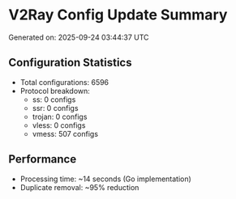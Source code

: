 # V2Ray Config Update Summary
Generated on: 2025-09-24 03:44:37 UTC

## Configuration Statistics
- Total configurations: 6596
- Protocol breakdown:
  - ss: 0 configs
  - ssr: 0 configs
  - trojan: 0 configs
  - vless: 0 configs
  - vmess: 507 configs

## Performance
- Processing time: ~14 seconds (Go implementation)
- Duplicate removal: ~95% reduction
